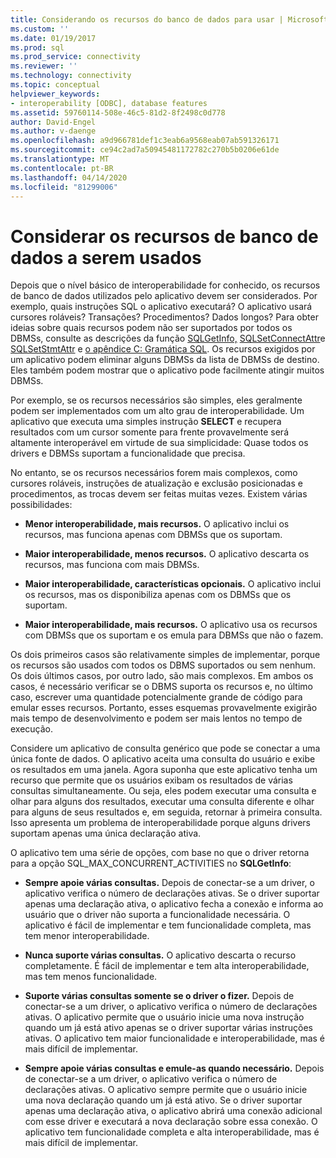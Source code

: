 ```yaml
---
title: Considerando os recursos do banco de dados para usar | Microsoft Docs
ms.custom: ''
ms.date: 01/19/2017
ms.prod: sql
ms.prod_service: connectivity
ms.reviewer: ''
ms.technology: connectivity
ms.topic: conceptual
helpviewer_keywords:
- interoperability [ODBC], database features
ms.assetid: 59760114-508e-46c5-81d2-8f2498c0d778
author: David-Engel
ms.author: v-daenge
ms.openlocfilehash: a9d966781def1c3eab6a9568eab07ab591326171
ms.sourcegitcommit: ce94c2ad7a50945481172782c270b5b0206e61de
ms.translationtype: MT
ms.contentlocale: pt-BR
ms.lasthandoff: 04/14/2020
ms.locfileid: "81299006"
---
```

# <a name="considering-database-features-to-use"></a>Considerar os recursos de banco de dados a serem usados
Depois que o nível básico de interoperabilidade for conhecido, os recursos de banco de dados utilizados pelo aplicativo devem ser considerados. Por exemplo, quais instruções SQL o aplicativo executará? O aplicativo usará cursores roláveis? Transações? Procedimentos? Dados longos? Para obter ideias sobre quais recursos podem não ser suportados por todos os DBMSs, consulte as descrições da função [SQLGetInfo,](../../../odbc/reference/syntax/sqlgetinfo-function.md) [SQLSetConnectAttr](../../../odbc/reference/syntax/sqlsetconnectattr-function.md)e [SQLSetStmtAttr](../../../odbc/reference/syntax/sqlsetstmtattr-function.md) e [o apêndice C: Gramática SQL](../../../odbc/reference/appendixes/appendix-c-sql-grammar.md). Os recursos exigidos por um aplicativo podem eliminar alguns DBMSs da lista de DBMSs de destino. Eles também podem mostrar que o aplicativo pode facilmente atingir muitos DBMSs.  
  
 Por exemplo, se os recursos necessários são simples, eles geralmente podem ser implementados com um alto grau de interoperabilidade. Um aplicativo que executa uma simples instrução **SELECT** e recupera resultados com um cursor somente para frente provavelmente será altamente interoperável em virtude de sua simplicidade: Quase todos os drivers e DBMSs suportam a funcionalidade que precisa.  
  
 No entanto, se os recursos necessários forem mais complexos, como cursores roláveis, instruções de atualização e exclusão posicionadas e procedimentos, as trocas devem ser feitas muitas vezes. Existem várias possibilidades:  
  
-   **Menor interoperabilidade, mais recursos.** O aplicativo inclui os recursos, mas funciona apenas com DBMSs que os suportam.  
  
-   **Maior interoperabilidade, menos recursos.** O aplicativo descarta os recursos, mas funciona com mais DBMSs.  
  
-   **Maior interoperabilidade, características opcionais.** O aplicativo inclui os recursos, mas os disponibiliza apenas com os DBMSs que os suportam.  
  
-   **Maior interoperabilidade, mais recursos.** O aplicativo usa os recursos com DBMSs que os suportam e os emula para DBMSs que não o fazem.  
  
 Os dois primeiros casos são relativamente simples de implementar, porque os recursos são usados com todos os DBMS suportados ou sem nenhum. Os dois últimos casos, por outro lado, são mais complexos. Em ambos os casos, é necessário verificar se o DBMS suporta os recursos e, no último caso, escrever uma quantidade potencialmente grande de código para emular esses recursos. Portanto, esses esquemas provavelmente exigirão mais tempo de desenvolvimento e podem ser mais lentos no tempo de execução.  
  
 Considere um aplicativo de consulta genérico que pode se conectar a uma única fonte de dados. O aplicativo aceita uma consulta do usuário e exibe os resultados em uma janela. Agora suponha que este aplicativo tenha um recurso que permite que os usuários exibam os resultados de várias consultas simultaneamente. Ou seja, eles podem executar uma consulta e olhar para alguns dos resultados, executar uma consulta diferente e olhar para alguns de seus resultados e, em seguida, retornar à primeira consulta. Isso apresenta um problema de interoperabilidade porque alguns drivers suportam apenas uma única declaração ativa.  
  
 O aplicativo tem uma série de opções, com base no que o driver retorna para a opção SQL_MAX_CONCURRENT_ACTIVITIES no **SQLGetInfo**:  
  
-   **Sempre apoie várias consultas.** Depois de conectar-se a um driver, o aplicativo verifica o número de declarações ativas. Se o driver suportar apenas uma declaração ativa, o aplicativo fecha a conexão e informa ao usuário que o driver não suporta a funcionalidade necessária. O aplicativo é fácil de implementar e tem funcionalidade completa, mas tem menor interoperabilidade.  
  
-   **Nunca suporte várias consultas.** O aplicativo descarta o recurso completamente. É fácil de implementar e tem alta interoperabilidade, mas tem menos funcionalidade.  
  
-   **Suporte várias consultas somente se o driver o fizer.** Depois de conectar-se a um driver, o aplicativo verifica o número de declarações ativas. O aplicativo permite que o usuário inicie uma nova instrução quando um já está ativo apenas se o driver suportar várias instruções ativas. O aplicativo tem maior funcionalidade e interoperabilidade, mas é mais difícil de implementar.  
  
-   **Sempre apoie várias consultas e emule-as quando necessário.** Depois de conectar-se a um driver, o aplicativo verifica o número de declarações ativas. O aplicativo sempre permite que o usuário inicie uma nova declaração quando um já está ativo. Se o driver suportar apenas uma declaração ativa, o aplicativo abrirá uma conexão adicional com esse driver e executará a nova declaração sobre essa conexão. O aplicativo tem funcionalidade completa e alta interoperabilidade, mas é mais difícil de implementar.
